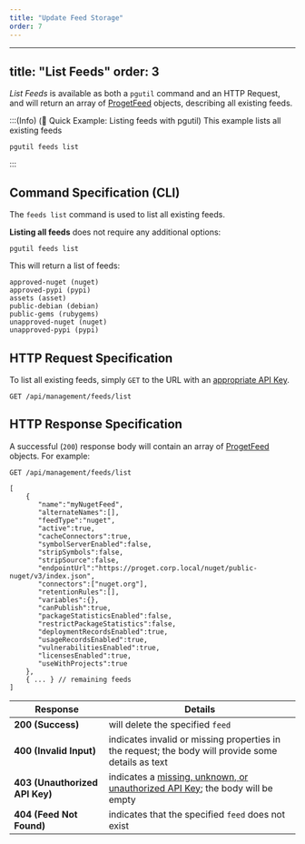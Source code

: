 ```yaml
---
title: "Update Feed Storage"
order: 7
---
```


---
title: "List Feeds"
order: 3
---

*List Feeds* is available as both a `pgutil` command and an HTTP Request, and will return an array of [ProgetFeed](/docs/proget/reference-api/feeds/proget-api-feeds#feed-object) objects, describing all existing feeds.

:::(Info) (🚀 Quick Example: Listing feeds with pgutil)
This example lists all existing feeds
```
pgutil feeds list
```
:::

## Command Specification (CLI)
The `feeds list` command is used to list all existing feeds.

**Listing all feeds** does not require any additional options:
```
pgutil feeds list
```
This will return a list of feeds:

```
approved-nuget (nuget)
approved-pypi (pypi)
assets (asset)
public-debian (debian)
public-gems (rubygems)
unapproved-nuget (nuget)
unapproved-pypi (pypi)
```

## HTTP Request Specification
To list all existing feeds, simply `GET` to the URL with an [appropriate API Key](/docs/proget/reference-api/feeds/proget-api-feeds#authentication).

```
GET /api/management/feeds/list
```

## HTTP Response Specification
A successful (`200`) response body will contain an array of [ProgetFeed](/docs/proget/reference-api/feeds/proget-api-feeds#feed-object) objects. For example:

```
GET /api/management/feeds/list

[
    {
       "name":"myNugetFeed",
       "alternateNames":[],
       "feedType":"nuget",
       "active":true,
       "cacheConnectors":true,
       "symbolServerEnabled":false,
       "stripSymbols":false,
       "stripSource":false,
       "endpointUrl":"https://proget.corp.local/nuget/public-nuget/v3/index.json",
       "connectors":["nuget.org"],
       "retentionRules":[],
       "variables":{},
       "canPublish":true,
       "packageStatisticsEnabled":false,
       "restrictPackageStatistics":false,
       "deploymentRecordsEnabled":true,
       "usageRecordsEnabled":true,
       "vulnerabilitiesEnabled":true,
       "licensesEnabled":true,
       "useWithProjects":true
    },
    { ... } // remaining feeds
]
```

| Response | Details |
|---|---|
| **200 (Success)** | will delete the specified `feed` |
| **400 (Invalid Input)** | indicates invalid or missing properties in the request; the body will provide some details as text |
| **403 (Unauthorized API Key)** | indicates a [missing, unknown, or unauthorized API Key](/docs/proget/reference-api/feeds/proget-api-feeds#authentication); the body will be empty |
| **404 (Feed Not Found)** | indicates that the specified `feed` does not exist |